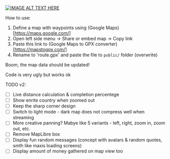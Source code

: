 [![IMAGE ALT TEXT HERE](https://img.youtube.com/vi/Cn2IgZ0z9U4/0.jpg)](https://www.youtube.com/watch?v=Cn2IgZ0z9U4)

How to use:

1. Define a map with waypoints using (Google Maps)[https://maps.google.com/]
2. Open left side menu -> Share or embed map -> Copy link
3. Paste this link to (Google Maps to GPX converter)[https://mapstogpx.com/]
4. Rename to 'route.gpx' and paste the file to `public/` folder (overwrite)

Boom, the map data should be updated!

Code is very ugly but works ok

TODO v2:
- [ ] Live distance calculation & completion percentege
- [ ] Show enrite country when zoomed out
- [ ] Keep the sharp corner design
- [ ] Switch to light mode - dark map does not compress well when streaming
- [ ] More creative panning? Mabye like 5 variants - left, right, zoom in, zoom out, etc.
- [ ] Remove MapLibre box
- [ ] Display fun random messages (concept with avatars & random quotes, smth like maxis loading screens)
- [ ] Display amount of money gathered on map view too
